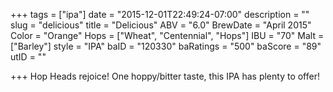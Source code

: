 +++
tags = ["ipa"]
date = "2015-12-01T22:49:24-07:00"
description = ""
slug = "delicious"
title = "Delicious"
ABV = "6.0"
BrewDate = "April 2015"
Color = "Orange"
Hops = ["Wheat", "Centennial", "Hops"]
IBU = "70"
Malt = ["Barley"]
style = "IPA"
baID = "120330"
baRatings = "500"
baScore = "89"
utID = ""

+++
Hop Heads rejoice! One hoppy/bitter taste, this IPA has plenty to offer!